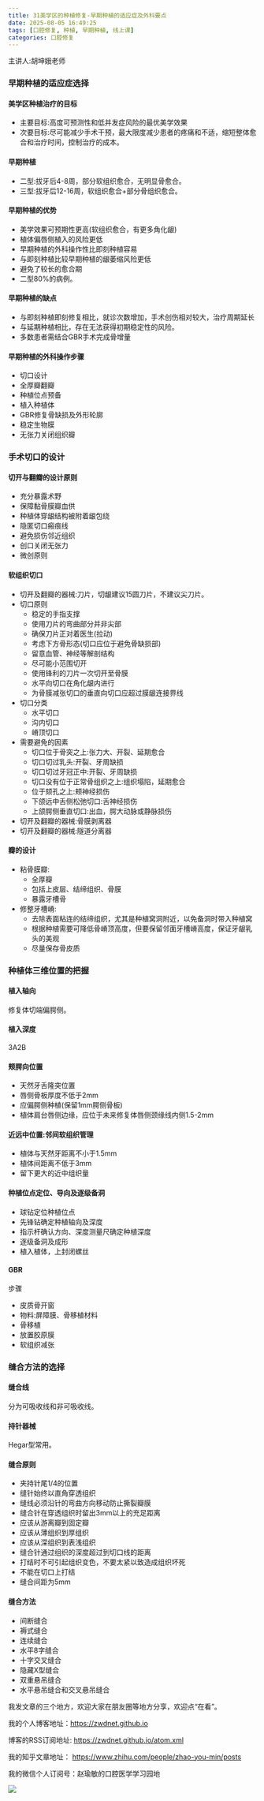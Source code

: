 ```yaml
---
title: 31美学区的种植修复-早期种植的适应症及外科要点
date: 2025-08-05 16:49:25
tags: [口腔修复, 种植, 早期种植, 线上课]
categories: 口腔修复
---
```

主讲人:胡坤娥老师
### 早期种植的适应症选择
#### 美学区种植治疗的目标
- 主要目标:高度可预测性和低并发症风险的最优美学效果
- 次要目标:尽可能减少手术干预，最大限度减少患者的疼痛和不适，缩短整体愈合和治疗时间，控制治疗的成本。
#### 早期种植
- 二型:拔牙后4-8周，部分软组织愈合，无明显骨愈合。
- 三型:拔牙后12-16周，软组织愈合+部分骨组织愈合。
#### 早期种植的优势
- 美学效果可预期性更高(软组织愈合，有更多角化龈)
- 植体偏唇侧植入的风险更低
- 早期种植的外科操作性比即刻种植容易
- 与即刻种植比较早期种植的龈萎缩风险更低
- 避免了较长的愈合期
- 二型80%的病例。
#### 早期种植的缺点
- 与即刻种植即刻修复相比，就诊次数增加，手术创伤相对较大，治疗周期延长
- 与延期种植相比，存在无法获得初期稳定性的风险。
- 多数患者需结合GBR手术完成骨增量
#### 早期种植的外科操作步骤
- 切口设计
- 全厚瓣翻瓣
- 种植位点预备
- 植入种植体
- GBR修复骨缺损及外形轮廓
- 稳定生物膜
- 无张力关闭组织瓣
### 手术切口的设计
#### 切开与翻瓣的设计原则
- 充分暴露术野
- 保障黏骨膜瓣血供
- 种植体穿龈结构被附着龈包绕
- 隐匿切口瘢痕线
- 避免损伤邻近组织
- 创口关闭无张力
- 微创原则
#### 软组织切口
- 切开及翻瓣的器械:刀片，切龈建议15圆刀片，不建议尖刀片。
- 切口原则
    - 稳定的手指支撑
    - 使用刀片的弯曲部分并非尖部
    - 确保刀片正对着医生(拉动)
    - 考虑下方骨形态(切口应位于避免骨缺损部)
    - 留意血管、神经等解剖结构
    - 尽可能小范围切开
    - 使用锋利的刀片一次切开至骨膜
    - 水平向切口在角化龈内进行
    - 为骨膜减张切口的垂直向切口应超过膜龈连接界线
- 切口分类
    - 水平切口
    - 沟内切口
    - 嵴顶切口
- 需要避免的因素
    - 切口位于骨突之上:张力大、开裂、延期愈合
    - 切口切过乳头:开裂、牙周缺损
    - 切口切过牙冠正中:开裂、牙周缺损
    - 切口没有位于正常骨组织之上:组织塌陷，延期愈合
    - 位于颏孔之上:颊神经损伤
    - 下颌远中舌侧松弛切口:舌神经损伤
    - 上颌腭侧垂直切口:出血，腭大动脉或静脉损伤
- 切开及翻瓣的器械:骨膜剥离器
- 切开及翻瓣的器械:隧道分离器
#### 瓣的设计
- 粘骨膜瓣:
    - 全厚瓣
    - 包括上皮层、结缔组织、骨膜
    - 暴露牙槽骨
- 修整牙槽嵴:
    - 去除表面粘连的结缔组织，尤其是种植窝洞附近，以免备洞时带入种植窝
    - 根据种植需要可降低骨嵴顶高度，但要保留邻面牙槽嵴高度，保证牙龈乳头的美观
    - 尽量保存骨皮质
### 种植体三维位置的把握
#### 植入轴向
修复体切端偏腭侧。
#### 植入深度
3A2B
#### 颊腭向位置
- 天然牙舌隆突位置
- 唇侧骨板厚度不低于2mm
- 应偏腭侧种植(保留1mm腭侧骨板)
- 植体肩台唇侧边缘，应位于未来修复体唇侧颈缘线内侧1.5-2mm
#### 近远中位置:邻间软组织管理
- 植体与天然牙距离不小于1.5mm
- 植体间距离不低于3mm
- 留下更大的近中组织量
#### 种植位点定位、导向及逐级备洞
- 球钻定位种植位点
- 先锋钻确定种植轴向及深度
- 指示杆确认方向、深度测量尺确定种植深度
- 逐级备洞及成形
- 植入植体，上封闭螺丝
#### GBR
步骤
- 皮质骨开窗
- 物料:屏障膜、骨移植材料
- 骨移植
- 放置胶原膜
- 软组织减张
### 缝合方法的选择
#### 缝合线
分为可吸收线和非可吸收线。
#### 持针器械
Hegar型常用。
#### 缝合原则
- 夹持针尾1/4的位置
- 缝针始终以直角穿透组织
- 缝线必须沿针的弯曲方向移动防止撕裂瓣膜
- 缝合针在穿透组织时留出3mm以上的充足距离
- 应该从游离瓣到固定瓣
- 应该从薄组织到厚组织
- 应该从深组织到表浅组织
- 缝合针通过组织的深度超过到切口线的距离
- 打结时不可引起组织变色，不要太紧以致造成组织坏死
- 不能在切口上打结
- 缝合间距为5mm
#### 缝合方法
- 间断缝合
- 褥式缝合
- 连续缝合
- 水平8字缝合
- 十字交叉缝合
- 隐藏X型缝合
- 双重悬吊缝合
- 水平悬吊缝合和交叉悬吊缝合





我发文章的三个地方，欢迎大家在朋友圈等地方分享，欢迎点“在看”。

我的个人博客地址：https://zwdnet.github.io

博客的RSS订阅地址: https://zwdnet.github.io/atom.xml

我的知乎文章地址： https://www.zhihu.com/people/zhao-you-min/posts

我的微信个人订阅号：赵瑜敏的口腔医学学习园地

![](https://zymblog-1258069789.cos.ap-chengdu.myqcloud.com/other/wx.jpg)
